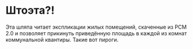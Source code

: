 # Штоэта?!

Эта шляпа читает экспликации жилых помещений, скаченные из РСМ 2.0 и позволяет прикинуть приведённую площадь в каждой из комнат коммунальной квантиры.
Такие вот пироги.
